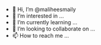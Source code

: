 - 👋 Hi, I’m @maliheesmaily
- 👀 I’m interested in ...
- 🌱 I’m currently learning ...
- 💞️ I’m looking to collaborate on ...
- 📫 How to reach me ...

<!---
maliheesmaily/maliheesmaily is a ✨ special ✨ repository because its `README.md` (this file) appears on your GitHub profile.
You can click the Preview link to take a look at your changes.
--->
